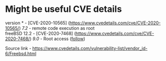 # Might be useful CVE details

version * - [CVE-2020-10565] (https://www.cvedetails.com/cve/CVE-2020-10565/) <i>7.2</i> - remote code execution as root <br>
freeBSD 12.2 - [CVE-2020-7468] (https://www.cvedetails.com/cve/CVE-2020-7468/) <i> 9.0 </i> - Root access ([follow](https://www.freebsd.org/security/advisories/FreeBSD-SA-20:30.ftpd.asc))<br>


Source link - https://www.cvedetails.com/vulnerability-list/vendor_id-6/Freebsd.html